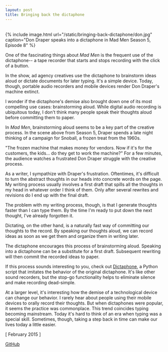 ```yaml
---
layout: post
title: Bringing back the dictaphone
---
```


<br />
{% include image.html url="/static/bringing-back-dictaphone/don.jpg" caption="Don Draper speaks into a dictaphone in Mad Men Season 5, Episode 8" %}

One of the fascinating things about _Mad Men_ is the frequent use of the dictaphone-- a tape recorder that starts and stops recording with the click of a button.

In the show, ad agency creatives use the dictaphone to brainstorm ideas aloud or dictate documents for later typing. It's a simple device. Today, though, portable audio recorders and mobile devices render Don Draper's machine extinct.

I wonder if the dictaphone's demise also brought down one of its most compelling use cases: brainstorming aloud. While digital audio recording is ubiquitous today, I don't think many people speak their thoughts aloud before committing them to paper.

In _Mad Men_, brainstorming aloud seems to be a key part of the creative process. In the scene above from Season 5, Draper spends a late night thinking of a campaign for Snoball, a frozen treat from the 1960s.

"The frozen machine that makes money for vendors. Now if it's for the customers, the kids... do they get to work the machine?" For a few minutes, the audience watches a frustrated Don Draper struggle with the creative process.

As a writer, I sympathize with Draper's frustration. Oftentimes, it's difficult to turn the abstract thoughts in our heads into concrete words on the page. My writing process usually involves a first draft that spills all the thoughts in my head in whatever order I think of them. Only after several rewrites and revisions do I end up with the final draft.

The problem with my writing process, though, is that I generate thoughts faster than I can type them. By the time I'm ready to put down the next thought, I've already forgotten it.

Dictating, on the other hand, is a naturally fast way of committing our thoughts to the record. By speaking our thoughts aloud, we can record ideas as soon as we get them and organize them in writing later.

The dictaphone encourages this process of brainstorming aloud. Speaking into a dictaphone can be a substitute for a first draft. Subsequent rewriting will then commit the recorded ideas to paper.

If this process sounds interesting to you, check out [Dictaphone](https://github.com/shbhrsaha/dictaphone), a Python script that imitates the behavior of the original dictaphone. It's like other sound recorders, but the stop-go functionality helps to eliminate silence and make recording dead-simple.

At a larger level, it's interesting how the demise of a technological device can change our behavior. I rarely hear about people using their mobile devices to orally record their thoughts. But when dictaphones were popular, it seems the practice was commonplace. This trend coincides typing becoming mainstream. Today it's hard to think of an era when typing was a special skill. Sometimes, though, taking a step back in time can make our lives today a little easier.

[ February 2015 ]

[GitHub](https://github.com/shbhrsaha/dictaphone)
